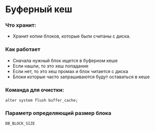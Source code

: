 # Буферный кеш


### Что хранит: 
  - Хранит копии блоков, которые были считаны с диска.


### Как работает
  - Сначала нужный блок ищется в буферном кеше
  - Если нашли, то это хеш попадание
  - Если нет, то это хеш промах и блок читается с диска
  - Блоки которые часто запрашиваются будут оставаться в кеше

### Команда для очистки: 
````
alter system flush buffer_cache;
````


### Параметр определяющий размер блока
````
DB_BLOCK_SIZE
````